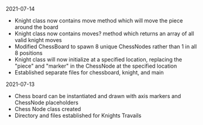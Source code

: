 2021-07-14
- Knight class now contains move method which will move the piece around the board
- Knight class now contains moves? method which returns an array of all valid knight moves
- Modified ChessBoard to spawn 8 unique ChessNodes rather than 1 in all 8 positions
- Knight class will now initialize at a specified location, replacing the "piece" and "marker" in the ChessNode at the specified location
- Established separate files for chessboard, knight, and main

2021-07-13
- Chess board can be instantiated and drawn with axis markers and ChessNode placeholders
- Chess Node class created
- Directory and files established for Knights Travails